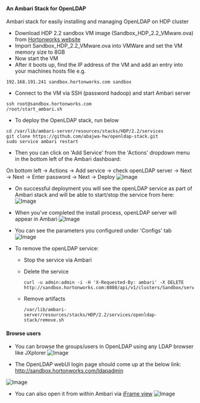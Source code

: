 #### An Ambari Stack for OpenLDAP
Ambari stack for easily installing and managing OpenLDAP on HDP cluster

- Download HDP 2.2 sandbox VM image (Sandbox_HDP_2.2_VMware.ova) from [Hortonworks website](http://hortonworks.com/products/hortonworks-sandbox/)
- Import Sandbox_HDP_2.2_VMware.ova into VMWare and set the VM memory size to 8GB
- Now start the VM
- After it boots up, find the IP address of the VM and add an entry into your machines hosts file e.g.
```
192.168.191.241 sandbox.hortonworks.com sandbox    
```
- Connect to the VM via SSH (password hadoop) and start Ambari server
```
ssh root@sandbox.hortonworks.com
/root/start_ambari.sh
```

- To deploy the OpenLDAP stack, run below
```
cd /var/lib/ambari-server/resources/stacks/HDP/2.2/services
git clone https://github.com/abajwa-hw/openldap-stack.git   
sudo service ambari restart
```
- Then you can click on 'Add Service' from the 'Actions' dropdown menu in the bottom left of the Ambari dashboard:

On bottom left -> Actions -> Add service -> check openLDAP server -> Next -> Next -> Enter password -> Next -> Deploy
![Image](../master/screenshots/screenshot-vnc-config.png?raw=true)

- On successful deployment you will see the openLDAP service as part of Ambari stack and will be able to start/stop the service from here:
![Image](../master/screenshots/screenshot-vnc-stack.png?raw=true)

- When you've completed the install process, openLDAP server will appear in Ambari 
![Image](../master/screenshots/screenshot-freeipa-stack.png?raw=true)

- You can see the parameters you configured under 'Configs' tab
![Image](../master/screenshots/screenshot-freeipa-stack-config.png?raw=true)

- To remove the openLDAP service: 
  - Stop the service via Ambari
  - Delete the service
  
    ```
    curl -u admin:admin -i -H 'X-Requested-By: ambari' -X DELETE http://sandbox.hortonworks.com:8080/api/v1/clusters/Sandbox/services/OPENLDAP
    ```
  - Remove artifacts 
  
    ```
    /var/lib/ambari-server/resources/stacks/HDP/2.2/services/openldap-stack/remove.sh
    ```


#### Browse users

- You can browse the groups/users in OpenLDAP using any LDAP browser like JXplorer 
![Image](../master/screenshots/screenshot-browse-LDAP.png?raw=true)

- The OpenLDAP webUI login page should come up at the below link: 
http://sandbox.hortonworks.com/ldapadmin

![Image](../master/screenshots/screenshot-error.png?raw=true)

- You can also open it from within Ambari via [iFrame view](https://github.com/abajwa-hw/iframe-view)
![Image](https://github.com/abajwa-hw/iframe-view/blob/master/screenshots/phpldap.png)

